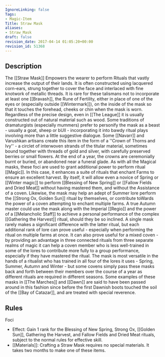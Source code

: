 ```yaml
---
IgnoreLinking: false
Tags:
- Magic-Item
Title: Straw Mask
aliases:
- Straw_Mask
draft: false
revision_date: 2017-04-14 01:05:20+00:00
revision_id: 51368
---
```


## Description
The [[Straw Mask]] Empowers the wearer to perform Rituals that vastly increase the output of their lands. It is often constructed using lacquered corn-ears, strung together to cover the face and interlaced with fine knotwork of metallic threads. It is rare for these talismans not to incorporate at least one [[Bravash]], the Rune of Fertility, either in place of one of the eyes or (especially outside [[Wintermark]]), on the inside of the mask so that it touches the forehead, cheeks or chin when the mask is worn. Regardless of the precise design, even in [[The League]] it is usually constructed out of natural material such as wood. Some traditions of dramaturgists (especially mummers) prefer to personify the mask as a beast - usually a goat, sheep or bUll - incorporating it into bawdy ritual plays involving more than a little suggestive dialogue.
Some [[Navarr]] and Varushkan artisans create this item in the form of a ''Crown of Thorns and Ivy'' - a circlet of interwoven strands of the titular material, sometimes bound together with threads of gold and silver, with carefully preserved berries or small flowers. At the end of a year, the crowns are ceremonially burnt or buried, or abandoned near a funeral glade.
As with all the Magical masks, these foci are used to grant additional power to perform ritual [[Magic]]. In this case, it enhances a suite of rituals that enchant Farms to ensure an excellent harvest. By itself, it will allow even a novice of Spring or [[Winter magic]] to perform [[Blessing of New Spring]] or [[Fallow Fields and Dried Meat]] without having mastered them, and without the Assistance of a coven.
Likewise, the mask may help an adept of Summer lore perform the [[Strong Ox, Golden Sun]] ritual by themselves, or contribute toWards the power of a coven attempting to enchant multiple farms. A true Autumn master could use the mask along with the Imperial [[Regio]] and the power of a [[Melancholic Staff]] to achieve a personal performance of the complex [[Gathering the Harvest]] ritual, should they be so inclined. A single mask rarely makes a significant difference with the latter ritual, but each additional rank of lore can prove useful - especially when performing the ritual on multiple farms at once. It can also prove useful for a mixed coven - by providing an advantage in three connected rituals from three separate realms of magic it can help a coven member who is less well-trained in some of the lores to contribute more fully to a group performance, especially if they have mastered the ritual.
The mask is most versatile in the hands of a ritualist who has trained in all four of the lores it uses - Spring, Summer, Autumn and Winter - but some covens simply pass these masks back and forth between their members over the course of a year as different rituals are required in different seasons. Some examples of these masks in [[The Marches]] and [[Dawn]] are said to have been passed around in this fashion since before the first Dawnish boots touched the soil of the [[Bay of Catazar]], and are treated with special reverence.
## Rules
Foci
* Effect: Gain 1 rank for the Blessing of New Spring, Strong Ox, [[Golden Sun]],  Gathering the Harvest, and Fallow Fields and Dried Meat rituals, subject to the normal rules for effective skill.
* [[Materials]]: Crafting a Straw Mask requires no special materials. It takes two months to make one of these items.